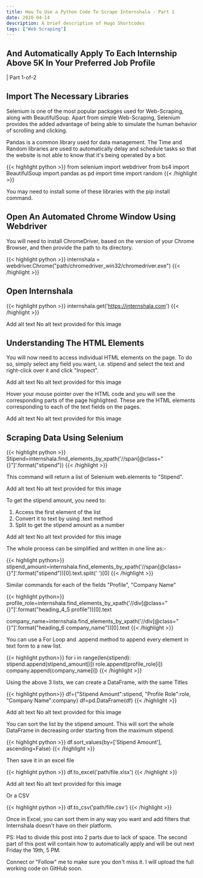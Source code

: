 ```yaml
---
title: How To Use a Python Code To Scrape Internshala - Part 1
date: 2020-04-14
description: A brief description of Hugo Shortcodes
tags: ["Web Scraping"]
---
```


## And Automatically Apply To Each Internship Above 5K In Your Preferred Job Profile 
| Part 1-of-2
 
## Import The Necessary Libraries

Selenium is one of the most popular packages used for Web-Scraping, along with BeautifulSoup. Apart from simple Web-Scraping, Selenium provides the added advantage of being able to simulate the human behavior of scrolling and clicking.

Pandas is a common library used for data management. The Time and Random libraries are used to automatically delay and schedule tasks so that the website is not able to know that it's being operated by a bot.

{{< highlight python >}}
from selenium import webdriver
from bs4 import BeautifulSoup
import pandas as pd
import time
import random
{{< /highlight >}}

You may need to install some of these libraries with the pip install command.

## Open An Automated Chrome Window Using Webdriver

You will need to install ChromeDriver, based on the version of your Chrome Browser, and then provide the path to its directory.

{{< highlight python >}}
internshala = webdriver.Chrome("path/chromedriver_win32/chromedriver.exe")
{{< /highlight >}}

## Open Internshala

{{< highlight python >}}
internshala.get('https://internshala.com')
{{< /highlight >}}








Add alt text
No alt text provided for this image

## Understanding The HTML Elements

You will now need to access individual HTML elements on the page. To do so, simply select any field you want, i.e. stipend and select the text and right-click over it and click "Inspect".








Add alt text
No alt text provided for this image

Hover your mouse pointer over the HTML code and you will see the corresponding parts of the page highlighted. These are the HTML elements corresponding to each of the text fields on the pages.








Add alt text
No alt text provided for this image

## Scraping Data Using Selenium

{{< highlight python >}}
Stipend=internshala.find_elements_by_xpath('//span[@class="{}"]'.format("stipend"))
{{< /highlight >}}

This command will return a list of Selenium web.elements to "Stipend".








Add alt text
No alt text provided for this image

To get the stipend amount, you need to:

1. Access the first element of the list
2. Convert it to text by using .text method
3. Split to get the stipend amount as a number







Add alt text
No alt text provided for this image

The whole process can be simplified and written in one line as:-

{{< highlight python>}}
stipend_amount=internshala.find_elements_by_xpath('//span[@class={}"]'.format("stipend"))[0].text.split(' ')[0]
{{< /highlight >}}

Similar commands for each of the fields "Profile", "Company Name"

{{< highlight python>}}
profile_role=internshala.find_elements_by_xpath('//div[@class="{}"]'.format("heading_4_5 profile"))[0].text

company_name=internshala.find_elements_by_xpath('//div[@class="{}"]'.format("heading_6 company_name"))[0].text
{{< /highlight >}}

You can use a For Loop and .append method to append every element in text form to a new list.

{{< highlight python>}}
for i in range(len(stipend):
stipend.append(stipend_amount[i])
role.append(profile_role[i])
company.append(company_name[i])
{{< /highlight >}}


Using the above 3 lists, we can create a DataFrame, with the same Titles

{{< highlight python>}}
df={"Stipend Amount":stipend, "Profile Role":role, "Company Name":company}
df=pd.DataFrame(df)
{{< /highlight >}}







Add alt text
No alt text provided for this image

You can sort the list by the stipend amount. This will sort the whole DataFrame in decreasing order starting from the maximum stipend.

{{< highlight python >}}
df.sort_values(by=['Stipend Amount'], ascending=False)
{{< /highlight >}}

Then save it in an excel file

{{< highlight python >}}
df.to_excel('path/file.xlsx')
{{< /highlight >}}








Add alt text
No alt text provided for this image

Or a CSV

{{< highlight python >}}
df.to_csv('path/file.csv')
{{< /highlight >}}

Once in Excel, you can sort them in any way you want and add filters that Internshala doesn't have on their platform.

PS: Had to divide this post into 2 parts due to lack of space. The second part of this post will contain how to automatically apply and will be out next Friday the 19th, 5 PM.

Connect or "Follow" me to make sure you don't miss it. I will upload the full working code on GitHub soon.
